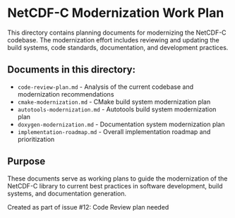 # NetCDF-C Modernization Work Plan

This directory contains planning documents for modernizing the NetCDF-C codebase. The modernization effort includes reviewing and updating the build systems, code standards, documentation, and development practices.

## Documents in this directory:

- `code-review-plan.md` - Analysis of the current codebase and modernization recommendations
- `cmake-modernization.md` - CMake build system modernization plan
- `autotools-modernization.md` - Autotools build system modernization plan  
- `doxygen-modernization.md` - Documentation system modernization plan
- `implementation-roadmap.md` - Overall implementation roadmap and prioritization

## Purpose

These documents serve as working plans to guide the modernization of the NetCDF-C library to current best practices in software development, build systems, and documentation generation.

Created as part of issue #12: Code Review plan needed